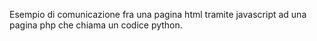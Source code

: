 
Esempio di comunicazione fra una pagina html tramite javascript ad una pagina php che chiama un codice python.
